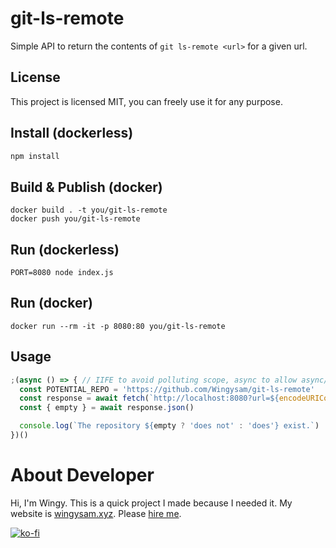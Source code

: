 # git-ls-remote
Simple API to return the contents of `git ls-remote <url>` for a given url.

## License
This project is licensed MIT, you can freely use it for any purpose.

## Install (dockerless)
```sh
npm install
```

## Build & Publish (docker)
```
docker build . -t you/git-ls-remote
docker push you/git-ls-remote
```

## Run (dockerless)
```
PORT=8080 node index.js
```

## Run (docker)
```
docker run --rm -it -p 8080:80 you/git-ls-remote
```

## Usage
```js
;(async () => { // IIFE to avoid polluting scope, async to allow async/await
  const POTENTIAL_REPO = 'https://github.com/Wingysam/git-ls-remote'
  const response = await fetch(`http://localhost:8080?url=${encodeURIComponent(POTENTIAL_REPO)}`)
  const { empty } = await response.json()

  console.log(`The repository ${empty ? 'does not' : 'does'} exist.`)
})()
```

# About Developer
Hi, I'm Wingy. This is a quick project I made because I needed it. My website is [wingysam.xyz](https://wingysam.xyz). Please [hire me](https://wingysam.xyz/hire).

[![ko-fi](https://www.ko-fi.com/img/githubbutton_sm.svg)](https://ko-fi.com/C1C2347HB)